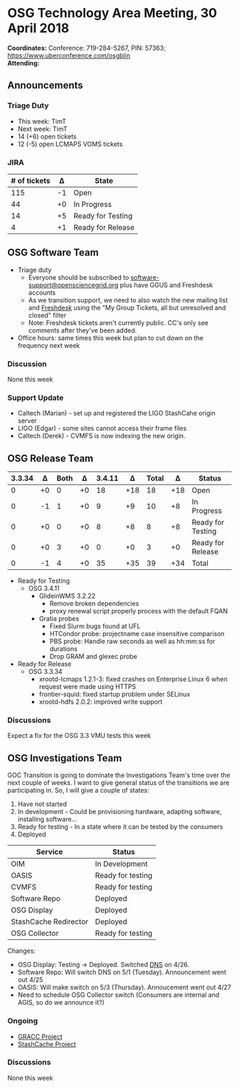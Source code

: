 # OSG Technology Area Meeting, 30 April 2018

**Coordinates:** Conference: 719-284-5267, PIN: 57363; <https://www.uberconference.com/osgblin>  
**Attending:**  


## Announcements


### Triage Duty

-   This week: TimT
-   Next week: TimT
-   14 (+6) open tickets
-   12 (-5) open LCMAPS VOMS tickets


### JIRA

| # of tickets | &Delta; | State             |
|------------ |------- |----------------- |
| 115          | -1      | Open              |
| 44           | +0      | In Progress       |
| 14           | +5      | Ready for Testing |
| 4            | +1      | Ready for Release |


## OSG Software Team

-   Triage duty  
    -   Everyone should be subscribed to [software-support@opensciencegrid.org](mailto:software-support@opensciencegrid.org) plus have GGUS and Freshdesk accounts
    -   As we transition support, we need to also watch the new mailing list and [Freshdesk](https://support.opensciencegrid.org/helpdesk/tickets) using the "My Group Tickets, all but unresolved and closed" filter
    -   Note: Freshdesk tickets aren't currently public. CC's only see comments after they've been added.
-   Office hours: same times this week but plan to cut down on the frequency next week


### Discussion

None this week  


### Support Update

-   Caltech (Marian) - set up and registered the LIGO StashCahe origin server
-   LIGO (Edgar) - some sites cannot access their frame files
-   Caltech (Derek) - CVMFS is now indexing the new origin.


## OSG Release Team

| 3.3.34 | &Delta; | Both | &Delta; | 3.4.11 | &Delta; | Total | &Delta; | Status            |
|------ |------- |---- |------- |------ |------- |----- |------- |----------------- |
| 0      | +0      | 0    | +0      | 18     | +18     | 18    | +18     | Open              |
| 0      | -1      | 1    | +0      | 9      | +9      | 10    | +8      | In Progress       |
| 0      | +0      | 0    | +0      | 8      | +8      | 8     | +8      | Ready for Testing |
| 0      | +0      | 3    | +0      | 0      | +0      | 3     | +0      | Ready for Release |
| 0      | -1      | 4    | +0      | 35     | +35     | 39    | +34     | Total             |

-   Ready for Testing  
    -   OSG 3.4.11  
        -   GlideinWMS 3.2.22  
            -   Remove broken dependencies
            -   proxy renewal script properly process with the default FQAN
        -   Gratia probes  
            -   Fixed Slurm bugs found at UFL
            -   HTCondor probe: projectname case insensitive comparison
            -   PBS probe: Handle raw seconds as well as hh:mm:ss for durations
            -   Drop GRAM and glexec probe
-   Ready for Release  
    -   OSG 3.3.34  
        -   xrootd-lcmaps 1.2.1-3: fixed crashes on Enterprise Linux 6 when request were made using HTTPS
        -   frontier-squid: fixed startup problem under SELinux
        -   xrootd-hdfs 2.0.2: improved write support


### Discussions

Expect a fix for the OSG 3.3 VMU tests this week  


## OSG Investigations Team

GOC Transition is going to dominate the Investigations Team's time over the next couple of weeks.   I want to give general status of the transitions we are participating in.  So, I will give a couple of states:  

1.  Have not started
2.  In development - Could be provisioning hardware, adapting software, installing software&#x2026;
3.  Ready for testing - In a state where it can be tested by the consumers
4.  Deployed

| Service               | Status            |
|--------------------- |----------------- |
| OIM                   | In Development    |
| OASIS                 | Ready for testing |
| CVMFS                 | Ready for testing |
| Software Repo         | Deployed          |
| OSG Display           | Deployed          |
| StashCache Redirector | Deployed          |
| OSG Collector         | Ready for testing |

Changes:  

-   OSG Display: Testing -> Deployed.  Switched [DNS](https://display.opensciencegrid.org) on 4/26.
-   Software Repo: Will switch DNS on 5/1 (Tuesday).  Announcement went out 4/25
-   OASIS: Will make switch on 5/3 (Thursday).  Annoucement went out 4/27
-   Need to schedule OSG Collector switch (Consumers are internal and AGIS, so do we announce it?)


### Ongoing

-   [GRACC Project](https://jira.opensciencegrid.org/projects/GRACC/)
-   [StashCache Project](https://opensciencegrid.github.io/StashCache/)


### Discussions

None this week
